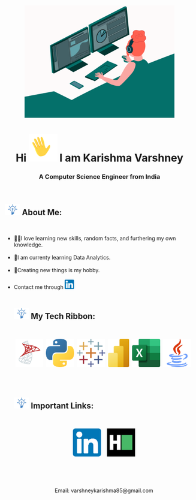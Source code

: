 <!--Top Picture-->
<p align = "center"><img src="/Git Images/mast_image.gif" width = "400" height = "300"></p>

<!--Hi-->
<h1 align = "center">Hi <img src="/Git Images/391906110_WAVING_HAND_400px.gif" width = "75" height = "75"> I am Karishma Varshney</h1>
<h3 align="center">A Computer Science Engineer from India</h3>
<br>

<!--About me-->
<h2 dir="auto"><img src="/Git Images/Bulb icon.gif" width="40" data-animated-image="" ></a> <strong>About Me:</strong></h2>
<br>
<ul>
  <li>🐱‍🏍I love learning new skills, random facts, and furthering my own knowledge.</li><br>
  <li>🌱I am currenty learning Data Analytics.</li><br>
  <li>🤖Creating new things is my hobby.</li><br>
  <li> Contact me through <a href="https://www.linkedin.com/in/karishma-varshney-0503b2148/"><img src="/Git Images/linkedin logo.png" width=25 height=25></a>&nbsp&nbsp&nbsp
<br>

<!--Tech ribbon-->
<br>
<h2 dir="auto"><img src="/Git Images/Bulb icon.gif" width="40" data-animated-image="" ></a> <strong>My Tech Ribbon:</strong></h2>
<br>
<p align="center">
  <a href="https://www.microsoft.com/en-in/sql-server/sql-server-2019"><img src="/Git Images/Sql server logo.png" width=75 height=75></a>&nbsp
  <a href="https://www.python.org/"><img src="/Git Images/Python logo.png" width=75 height=75></a>&nbsp
  <a href="https://www.tableau.com/"><img src="/Git Images/tableau logo.jpg" width=75 height=75></a>&nbsp
  <a href="https://powerbi.microsoft.com/en/"><img src="/Git Images/Power Bi logo.png" height=75></a>&nbsp
  <a href="https://www.microsoft.com/en-in/microsoft-365/excel"><img src="/Git Images/Excel Logo.png" width=75 height=75></a>&nbsp
  <a href="https://www.java.com/"><img src="/Git Images/java logo.png" width=75 height=75></a>&nbsp
</p>
<br>

<!--Important Link-->
<br>
<h2 dir="auto"><img src="/Git Images/Bulb icon.gif" width="40" data-animated-image="" ></a> <strong>Important Links:</strong></h2>
<br>
<p align="center">
  <a href="https://www.linkedin.com/in/karishma-varshney-0503b2148/"><img src="/Git Images/linkedin logo.png" width=75 height=75></a>&nbsp&nbsp&nbsp
  <a href="https://www.hackerrank.com/varshneykarishm2"><img src="/Git Images/hackerrank logo.png" width=75 height=75></a>
</p>
<br>

<!--Contact Footer-->
<br>
<br>
  <p align="center">
  Email: varshneykarishma85@gmail.com
  </p>
